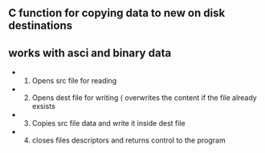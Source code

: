 ## C function for copying data to new on disk destinations

## works with asci and binary data
- 1. Opens src file for reading 
- 2. Opens dest file for writing ( overwrites  the content if the file already exsists
- 3. Copies src file data and write it inside dest file
- 4. closes files descriptors and returns control to the program
